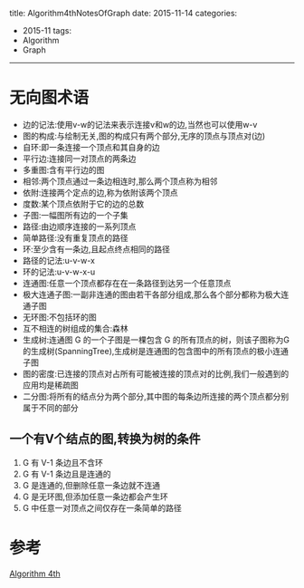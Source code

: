 title: Algorithm4thNotesOfGraph
date: 2015-11-14
categories: 
- 2015-11
tags: 
 - Algorithm
 - Graph
---
# 无向图术语

* 边的记法:使用v-w的记法来表示连接v和w的边,当然也可以使用w-v
* 图的构成:与绘制无关,图的构成只有两个部分,无序的顶点与顶点对(边)
* 自环:即一条连接一个顶点和其自身的边
* 平行边:连接同一对顶点的两条边
* 多重图:含有平行边的图
* 相邻:两个顶点通过一条边相连时,那么两个顶点称为相邻
* 依附:连接两个定点的边,称为依附该两个顶点
* 度数:某个顶点依附于它的边的总数
* 子图:一幅图所有边的一个子集
* 路径:由边顺序连接的一系列顶点
* 简单路径:没有重复顶点的路径
* 环:至少含有一条边,且起点终点相同的路径
* 路径的记法:u-v-w-x
* 环的记法:u-v-w-x-u
* 连通图:任意一个顶点都存在在一条路径到达另一个任意顶点
* 极大连通子图:一副非连通的图由若干各部分组成,那么各个部分都称为极大连通子图
* 无环图:不包括环的图
* 互不相连的树组成的集合:森林
* 生成树:连通图 G 的一个子图是一棵包含 G 的所有顶点的树，则该子图称为G的生成树(SpanningTree),生成树是连通图的包含图中的所有顶点的极小连通子图
* 图的密度:已连接的顶点对占所有可能被连接的顶点对的比例,我们一般遇到的应用均是稀疏图
* 二分图:将所有的结点分为两个部分,其中图的每条边所连接的两个顶点都分别属于不同的部分

## 一个有V个结点的图,转换为树的条件
1. G 有 V-1 条边且不含环
2. G 有 V-1 条边且是连通的
3. G 是连通的,但删除任意一条边就不连通
4. G 是无环图,但添加任意一条边都会产生环
5. G 中任意一对顶点之间仅存在一条简单的路径





# 参考
[Algorithm 4th](https://algs4.cs.princeton.edu/home/)
